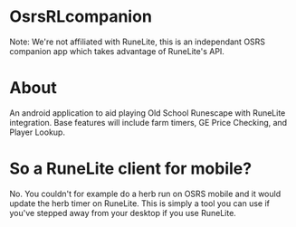 # OsrsRLcompanion
Note: We're not affiliated with RuneLite, this is an independant OSRS companion app which takes advantage of RuneLite's API.

# About
An android application to aid playing Old School Runescape with RuneLite integration. Base features will include farm timers, GE Price Checking, and Player Lookup.

# So a RuneLite client for mobile?
No. You couldn't for example do a herb run on OSRS mobile and it would update the herb timer on RuneLite. This is simply a tool you can use if you've stepped away from your desktop if you use RuneLite.

